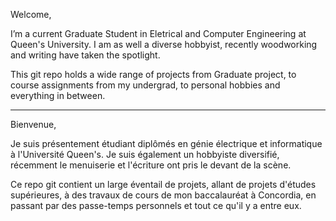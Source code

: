 Welcome,

I’m a current Graduate Student in Eletrical and Computer Engineering at Queen's University. I am as well a diverse hobbyist, recently woodworking and writing have taken the spotlight. 

This git repo holds a wide range of projects from Graduate project, to course assignments from my undergrad, to personal hobbies and everything in between. 


---

Bienvenue,

Je suis présentement étudiant diplômés en génie électrique et informatique à l'Université Queen's. Je suis également un hobbyiste diversifié, récemment le menuiserie et l'écriture ont pris le devant de la scène.

Ce repo git contient un large éventail de projets, allant de projets d'études supérieures, à des travaux de cours de mon baccalauréat à Concordia, en passant par des passe-temps personnels et tout ce qu'il y a entre eux. 
